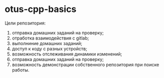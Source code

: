 # otus-cpp-basics
Цели репозитория:
1. отправка домашних заданий на проверку;
2. отработка взаимодействия с gitlab;
3. выполниние домашних заданий;
4. доступ к коду с разных устройств;
5. возможность отслеживания динамики изменений;
6. отправка домашних заданий на проверку;
7. возможность демонстрации собственного репозитория при поиске работы.
